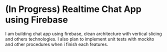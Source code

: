 # (In Progress) Realtime Chat App using Firebase

I am building chat app using firebase, clean architecture with vertical slicing and others technologies. I also plan to implement unit tests with mockito and other procedures when i finish each features.

